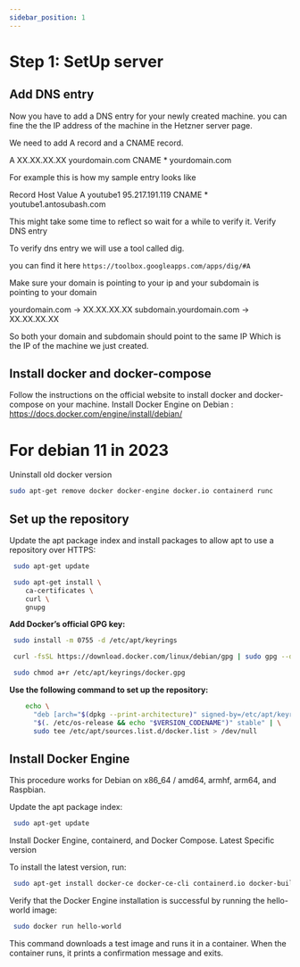 ```yaml
---
sidebar_position: 1
---
```


# Step 1: SetUp server

## Add DNS entry

Now you have to add a DNS entry for your newly created machine. you can fine the the IP address of the machine in the Hetzner server page.

We need to add A record and a CNAME record.

A XX.XX.XX.XX yourdomain.com
CNAME * yourdomain.com

For example this is how my sample entry looks like

Record Host Value A youtube1 95.217.191.119 CNAME * youtube1.antosubash.com

This might take some time to reflect so wait for a while to verify it.
Verify DNS entry

To verify dns entry we will use a tool called dig.

you can find it here `https://toolbox.googleapps.com/apps/dig/#A`

Make sure your domain is pointing to your ip and your subdomain is pointing to your domain

yourdomain.com -> XX.XX.XX.XX subdomain.yourdomain.com -> XX.XX.XX.XX

So both your domain and subdomain should point to the same IP Which is the IP of the machine we just created.

## Install docker and docker-compose
Follow the instructions on the official website to install docker and docker-compose on your machine.
Install Docker Engine on Debian : https://docs.docker.com/engine/install/debian/

# For debian 11 in 2023
Uninstall old docker version 
```bash
sudo apt-get remove docker docker-engine docker.io containerd runc
```

## Set up the repository

Update the apt package index and install packages to allow apt to use a repository over HTTPS:

```bash
 sudo apt-get update

 sudo apt-get install \
    ca-certificates \
    curl \
    gnupg
```

**Add Docker’s official GPG key:**

```bash
 sudo install -m 0755 -d /etc/apt/keyrings

 curl -fsSL https://download.docker.com/linux/debian/gpg | sudo gpg --dearmor -o /etc/apt/keyrings/docker.gpg

 sudo chmod a+r /etc/apt/keyrings/docker.gpg
```

**Use the following command to set up the repository:**
```bash
    echo \
      "deb [arch="$(dpkg --print-architecture)" signed-by=/etc/apt/keyrings/docker.gpg] https://download.docker.com/linux/debian \
      "$(. /etc/os-release && echo "$VERSION_CODENAME")" stable" | \
      sudo tee /etc/apt/sources.list.d/docker.list > /dev/null
```

## Install Docker Engine

This procedure works for Debian on x86_64 / amd64, armhf, arm64, and Raspbian.

Update the apt package index:

```bash
 sudo apt-get update
```

Install Docker Engine, containerd, and Docker Compose.
Latest
Specific version


To install the latest version, run:

```bash
 sudo apt-get install docker-ce docker-ce-cli containerd.io docker-buildx-plugin docker-compose-plugin
```

Verify that the Docker Engine installation is successful by running the hello-world image:

```bash
 sudo docker run hello-world
```

This command downloads a test image and runs it in a container. When the container runs, it prints a confirmation message and exits.

